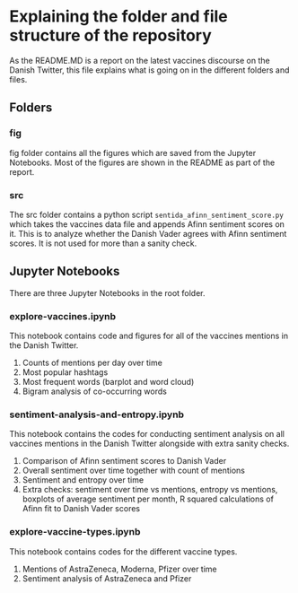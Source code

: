 # Explaining the folder and file structure of the repository

As the README.MD is a report on the latest vaccines discourse on the Danish Twitter, this file explains what is going on in the different folders and files.

## Folders

### fig
fig folder contains all the figures which are saved from the Jupyter Notebooks. Most of the figures are shown in the README as part of the report.

### src
The src folder contains a python script ``sentida_afinn_sentiment_score.py`` which takes the vaccines data file and appends Afinn sentiment scores on it. This is to analyze whether the Danish Vader agrees with Afinn sentiment scores. It is not used for more than a sanity check.

## Jupyter Notebooks
There are three Jupyter Notebooks in the root folder.

### explore-vaccines.ipynb
This notebook contains code and figures for all of the vaccines mentions in the Danish Twitter.

1. Counts of mentions per day over time
2. Most popular hashtags
3. Most frequent words (barplot and word cloud)
4. Bigram analysis of co-occurring words

### sentiment-analysis-and-entropy.ipynb
This notebook contains the codes for conducting sentiment analysis on all vaccines mentions in the Danish Twitter alongside with extra sanity checks.

1. Comparison of Afinn sentiment scores to Danish Vader
2. Overall sentiment over time together with count of mentions
3. Sentiment and entropy over time
4. Extra checks: sentiment over time vs mentions, entropy vs mentions, boxplots of average sentiment per month, R squared calculations of Afinn fit to Danish Vader scores

### explore-vaccine-types.ipynb
This notebook contains codes for the different vaccine types.

1. Mentions of AstraZeneca, Moderna, Pfizer over time
2. Sentiment analysis of AstraZeneca and Pfizer